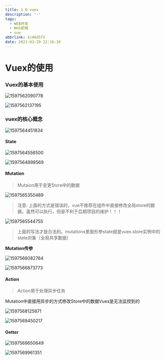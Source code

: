 ```yaml
---
title: 1.0 vuex
description: '-'
tags:
  - WEB开发
  - Web前端
  - vue
abbrlink: 2c46d5f5
date: 2021-03-29 22:16:10
---
```




# Vuex的使用

### Vuex的基本使用

![1597562090778](http://blog.cdn.ionluo.cn/blog/1597562090778.png)




![1597562137195](http://blog.cdn.ionluo.cn/blog/1597562137195.png)

### vuex的核心概念

![1597564451834](http://blog.cdn.ionluo.cn/blog/1597564451834.png)



#### State

![1597564556500](http://blog.cdn.ionluo.cn/blog/1597564556500.png)

![1597564898569](http://blog.cdn.ionluo.cn/blog/1597564898569.png)

#### Mutation

> Mutaion用于变更Store中的数据

![1597565350489](http://blog.cdn.ionluo.cn/blog/1597565350489.png)



> 注意: 上面的方式是错误的，vue不推荐在组件中直接修改全局store的数据。虽然可以执行，但是不利于后期项目的维护！！！

![1597565544755](http://blog.cdn.ionluo.cn/blog/1597565544755.png)

> 上面的写法才是合法的。mutations里面形参state就是vuex.store实例中的state对象（全局共享数据）



**Mutation传参**

![1597566082764](http://blog.cdn.ionluo.cn/blog/1597566082764.png)

![1597566873773](http://blog.cdn.ionluo.cn/blog/1597566873773.png)

#### Action

> Action用于处理异步任务

Mutation中直接用异步的方式修改Store中的数据Vuex是无法监控到的

![1597568125671](http://blog.cdn.ionluo.cn/blog/1597568125671.png)

![1597569450217](http://blog.cdn.ionluo.cn/blog/1597569450217.png)

#### Getter

![1597569650649](http://blog.cdn.ionluo.cn/blog/1597569650649.png)

![1597569961351](http://blog.cdn.ionluo.cn/blog/1597569961351.png)